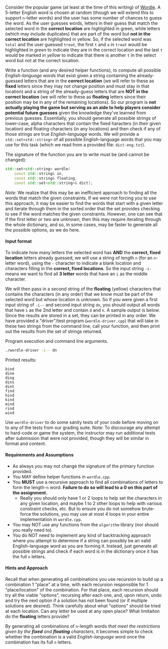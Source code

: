 
Consider the popular game (at least at the time of this writing) of [Wordle](https://www.nytimes.com/games/wordle/index.html).  A 5-letter English word is chosen at random (though we will extend this to support `n`-letter words) and the user has some number of chances to guess the word.  As the user guesses words, letters in their guess that match the selected word in the **correct location** are highlighted in green, while letters (which may include duplicates) that are part of the word but **not in the correct location** are highlighted in yellow.  So, if the selected word was `total` and the user guessed `treat`, the first `t` and `a` in `treat` would be highlighted in *green* to indicate they are in the correct location and the last `t` would be marked in *yellow* to indicate that there is another `t` in the select word but not at the correct location.

Write a function (and any desired helper functions), to compute all possible *English-language words* that exist given a string containing the already-guessed letters that are in the **correct location** (we will refer to these as **fixed** letters since they may not change position and must stay in that location) and a string of the already-guess letters that are **NOT in the correct location** (we will refer to these as **floating** letters since their position may be in any of the remaining locations).  So our program is **not actually playing the game but serving as an aide to help players consider potential future guesses** given the knowledge they've learned from previous guesses. Essentially, you should generate all possible strings of lower-case, alpha characters that contain the fixed haracters (in their given location) and floating characters (in any locations) and then check if any of those strings are true *English-language* words.  We will provide a `std::set<std::string>` of all possible English-language words that you may use for this task (which we read from a provided file: `dict-eng.txt`).

The signature of the function you are to write must be (and cannot be changed):

```c++
std::set<std::string> wordle(
    const std::string& in,
    const std::string& floating,
    const std::set<std::string>& dict);
```

*Note*: We realize that this may be an inefficient approach to finding all the words that match the given constraints. If we were not forcing you to use this approach, it may be easier to find the words that start with a given letter and iterate through them in the sorted order that the set provides checking to see if the word matches the given constraints.  However, one can see that if the first letter or two are unknown, then this may require iterating through the whole dictionary, and so, in some cases, may be faster to generate all the possible options, as we do here.

#### Input format

To indicate how many letters the selected word has **AND** the **correct, fixed location** letters already guessed, we will use a string of length `n` (for an `n`-letter word), using the `-` character to indicate a blank location and characters filling in the **correct, fixed locations**.  So the input string `-i-` means we want to find all **3 letter** words that have an `i` as the middle character.

We will then pass in a second string of the **floating** (yellow) characters that contains the characters (in any order) that we know must be part of the selected word but whose location is unknown.  So if you were given a first input string of `-i--` and second input string `dn`, you should output all words that have `i` as the 2nd letter and contain `d` and `n`.  A sample output is below. Since the results are stored in a set, they can be printed in any order.  We have provided a "driver"/test program (`wordle-driver.cpp`) that will take in these two strings from the command line, call your function, and then print out the results from the set of strings returned.

Program execution and command line arguments.

```bash
./wordle-driver -i-- dn
```

Printed results:

```
bind
dine
ding
dins
dint
find
hind
kind
mind
rind
wind
```

Use `wordle-driver` to do some sanity tests of your code before moving on to any of the tests from our grading suite.  Note:  To discourage any attempt to hard-code or game the system, the instructor may run additional tests after submission that were not provided, though they will be similar in format and content.  

#### Requirements and Assumptions

 - As always you may not change the signature of the primary function provided.
 - You MAY define helper functions in `wordle.cpp`.
 - You **MUST** use a recursive approach to find all combinations of letters to form the length-`n` word.  **Failure to do so will lead to a 0 on this part of the assignment.**  
    - Really you should only have 1 or 2 loops to help set the characters in any given location, and maybe 1 to 2 other loops to help with various constraint checks, etc.  But to ensure you do not somehow brute-force the solutions, you may use at most 4 loops in your entire implementation in `wordle.cpp`.
 - You may NOT use any functions from the `algorithm` library (nor should you really need to).
 - You do NOT need to implement any kind of backtracking approach where you attempt to determine if a string can possibly be an valid English-language word as you are forming it. Instead, just generate all possible strings and check if each word is in the dictionary once it has the full `n` letters.

#### Hints and Approach

Recall that when generating all combinations you use recursion to build up a combination 1 "place" at a time, with each recursion responsible for 1 "place/location" of the combination.  For that place, each recursion should try all the viable "options", recursing after each one, and, upon return, undo and try the next option if a solution has not been found (or if multiple solutions are desired).  Think carefully about what "options" should be tried at each location.  Can any letter be used at any open place?  What limitaiton do the **floating** letters provide?

By generating all combinations of `n`-length words *that meet the restrictions given by the **fixed** and **floating** characters*, it becomes simple to check whether the combination is a valid *English-language* word once the combination has its full `n` letters.
